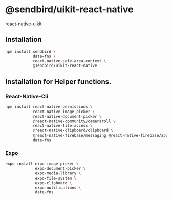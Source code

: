 # @sendbird/uikit-react-native

react-native-uikit

## Installation

```sh
npm install sendbird \
            date-fns \
            react-native-safe-area-context \
            @sendbird/uikit-react-native
```

## Installation for Helper functions.

### React-Native-Cli

```sh
npm install react-native-permissions \
            react-native-image-picker \
            react-native-document-picker \
            @react-native-community/cameraroll \
            react-native-file-access \
            @react-native-clipboard/clipboard \
            @react-native-firebase/messaging @react-native-firebase/app \
            date-fns
```

### Expo

```sh
expo install expo-image-picker \
             expo-document-picker \
             expo-media-library \
             expo-file-system \
             expo-clipboard \
             expo-notifications \
             date-fns
```
